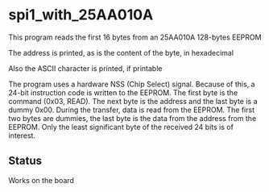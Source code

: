 # spi1_with_25AA010A

This program reads the first 16 bytes from an 25AA010A 128-bytes EEPROM

The address is printed, as is the content of the byte, in hexadecimal

Also the ASCII character is printed, if printable

The program uses a hardware NSS (Chip Select) signal. Because of this,
a 24-bit instruction code is written to the EEPROM. The first byte is
the command (0x03, READ). The next byte is the address and the last
byte is a dummy 0x00. During the transfer, data is read from the EEPROM.
The first two bytes are dummies, the last byte is the data from the 
address from the EEPROM. Only the least significant byte of the received
24 bits is of interest.

## Status

Works on the board
